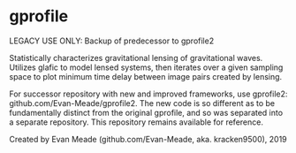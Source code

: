 # gprofile

LEGACY USE ONLY: Backup of predecessor to gprofile2

Statistically characterizes gravitational lensing of gravitational waves. Utilizes glafic to model lensed systems, then iterates over a given sampling space to plot minimum time delay between image pairs created by lensing.

For successor repository with new and improved frameworks, use gprofile2: github.com/Evan-Meade/gprofile2. The new code is so different as to be fundamentally distinct from the original gprofile, and so was separated into a separate repository. This repository remains available for reference.

Created by Evan Meade (github.com/Evan-Meade, aka. kracken9500), 2019
